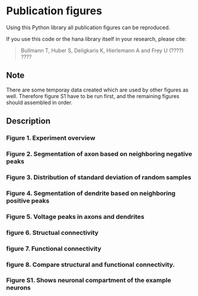 # Publication figures

Using this Python library all publication figures can be reproduced.

If you use this code or the hana library itself in your research, please cite:

> Bullmann T, Huber S, Deligkaris K, Hierlemann A and Frey U (????) ????


## Note

There are some temporay data created which are used by other figures as well.
Therefore figure S1 have to be run first, and the remaining figures should assembled in order.

## Description


### Figure 1. Experiment overview

### Figure 2. Segmentation of axon based on neighboring negative peaks
 
### Figure 3. Distribution of standard deviation of random samples

### Figure 4. Segmentation of dendrite based on neighboring positive peaks

### Figure 5. Voltage peaks in axons and dendrites

### figure 6. Structual connectivity

### figure 7. Functional connectivity

### figure 8. Compare structural and functional connectivity.

### Figure S1. Shows neuronal compartment of the example neurons 



